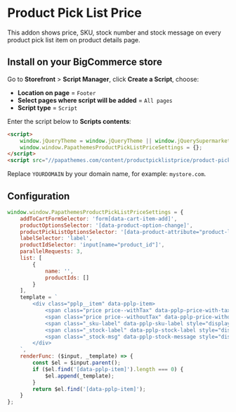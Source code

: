 # Product Pick List Price

This addon shows price, SKU, stock number and stock message on every product pick list item on product details page.

## Install on your BigCommerce store

Go to **Storefront** > **Script Manager**, click **Create a Script**, choose:

- **Location on page** = `Footer`
- **Select pages where script will be added** = `All pages`
- **Script type** = `Script`

Enter the script below to **Scripts contents**: 

```html
<script>
    window.jQueryTheme = window.jQueryTheme || window.jQuerySupermarket || window.jQuery;
    window.window.PapathemesProductPickListPriceSettings = {};
</script>
<script src="//papathemes.com/content/productpicklistprice/product-pick-list-price.YOURDOMAIN.js" async></script>
```

Replace `YOURDOMAIN` by your domain name, for example: `mystore.com`.


## Configuration

```js
window.window.PapathemesProductPickListPriceSettings = {
    addToCartFormSelector: 'form[data-cart-item-add]',
    productOptionsSelector: '[data-product-option-change]',
    productPickListOptionsSelector: '[data-product-attribute="product-list"]',
    labelSelector: 'label',
    productIdSelector: 'input[name="product_id"]',
    parallelRequests: 3,
    list: [
        {
            name: '',
            productIds: []
        }
    ],
    template = `
        <div class="pplp__item" data-pplp-item>
            <span class="price price--withTax" data-pplp-price-with-tax style="display:none"></span> <span class="_price-label" data-pplp-price-with-tax-label style="display:none">(Incl. <span data-pplp-tax-label></span>)</span>
            <span class="price price--withoutTax" data-pplp-price-without-tax style="display:none"></span> <span class="_price-label" data-pplp-price-without-tax-label style="display:none">(Excl. <span data-pplp-tax-label></span>)</span>
            <span class="_sku-label" data-pplp-sku-label style="display:none">SKU:</span> <span class="_sku-value" data-pplp-sku style="display:none"></span>
            <span class="_stock-label" data-pplp-stock-label style="display:none">Stock:</span> <span class="_stock-value" data-pplp-stock style="display:none"></span>
            <span class="_stock-msg" data-pplp-stock-message style="display:none"></span>
        </div>
    `,
    renderFunc: ($input, _template) => {
        const $el = $input.parent();
        if ($el.find('[data-pplp-item]').length === 0) {
            $el.append(_template);
        }
        return $el.find('[data-pplp-item]');
    }
};
```

